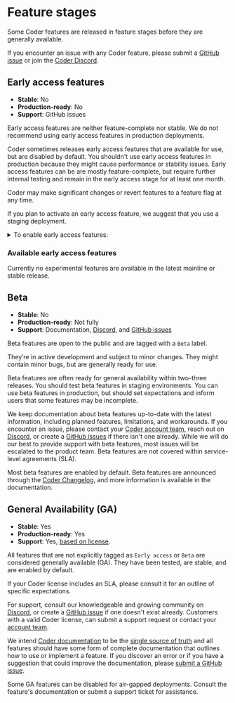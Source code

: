 # Feature stages

Some Coder features are released in feature stages before they are generally
available.

If you encounter an issue with any Coder feature, please submit a
[GitHub issue](https://github.com/coder/coder/issues) or join the
[Coder Discord](https://discord.gg/coder).

## Early access features

- **Stable**: No
- **Production-ready**: No
- **Support**: GitHub issues

Early access features are neither feature-complete nor stable. We do not
recommend using early access features in production deployments.

Coder sometimes releases early access features that are available for use, but are disabled by default.
You shouldn't use early access features in production because they might cause performance or stability issues.
Early access features can be are mostly feature-complete, but require further internal testing and remain in the early access stage for at least one month.

Coder may make significant changes or revert features to a feature flag at any time.

If you plan to activate an early access feature, we suggest that you use a
staging deployment.

<details><summary>To enable early access features:</summary>

Use the [Coder CLI](../install/cli.md) `--experiments` flag to enable early access features:

- Enable all early access features:

   ```shell
   coder server --experiments=*
   ```

- Enable multiple early access features:

   ```shell
   coder server --experiments=feature1,feature2
   ```

You can also use the `CODER_EXPERIMENTS` [environment variable](../admin/setup/index.md).

You can opt-out of a feature after you've enabled it.

</details>

### Available early access features

<!-- Code generated by scripts/release/docs_update_experiments.sh. DO NOT EDIT. -->
<!-- BEGIN: available-experimental-features -->

Currently no experimental features are available in the latest mainline or stable release.

<!-- END: available-experimental-features -->

## Beta

- **Stable**: No
- **Production-ready**: Not fully
- **Support**: Documentation, [Discord](https://discord.gg/coder), and [GitHub issues](https://github.com/coder/coder/issues)

Beta features are open to the public and are tagged with a `Beta` label.

They’re in active development and subject to minor changes.
They might contain minor bugs, but are generally ready for use.

Beta features are often ready for general availability within two-three releases.
You should test beta features in staging environments.
You can use beta features in production, but should set expectations and inform users that some features may be incomplete.

We keep documentation about beta features up-to-date with the latest information, including planned features, limitations, and workarounds.
If you encounter an issue, please contact your [Coder account team](https://coder.com/contact), reach out on [Discord](https://discord.gg/coder), or create a [GitHub issues](https://github.com/coder/coder/issues) if there isn't one already.
While we will do our best to provide support with beta features, most issues will be escalated to the product team.
Beta features are not covered within service-level agreements (SLA).

Most beta features are enabled by default.
Beta features are announced through the [Coder Changelog](https://coder.com/changelog), and more information is available in the documentation.

## General Availability (GA)

- **Stable**: Yes
- **Production-ready**: Yes
- **Support**: Yes, [based on license](https://coder.com/pricing).

All features that are not explicitly tagged as `Early access` or `Beta` are considered generally available (GA).
They have been tested, are stable, and are enabled by default.

If your Coder license includes an SLA, please consult it for an outline of specific expectations.

For support, consult our knowledgeable and growing community on [Discord](https://discord.gg/coder), or create a [GitHub issue](https://github.com/coder/coder/issues) if one doesn't exist already.
Customers with a valid Coder license, can submit a support request or contact your [account team](https://coder.com/contact).

We intend [Coder documentation](../README.md) to be the [single source of truth](https://en.wikipedia.org/wiki/Single_source_of_truth) and all features should have some form of complete documentation that outlines how to use or implement a feature.
If you discover an error or if you have a suggestion that could improve the documentation, please [submit a GitHub issue](https://github.com/coder/internal/issues/new?title=request%28docs%29%3A+request+title+here&labels=["customer-feedback","docs"]&body=please+enter+your+request+here).

Some GA features can be disabled for air-gapped deployments.
Consult the feature's documentation or submit a support ticket for assistance.
